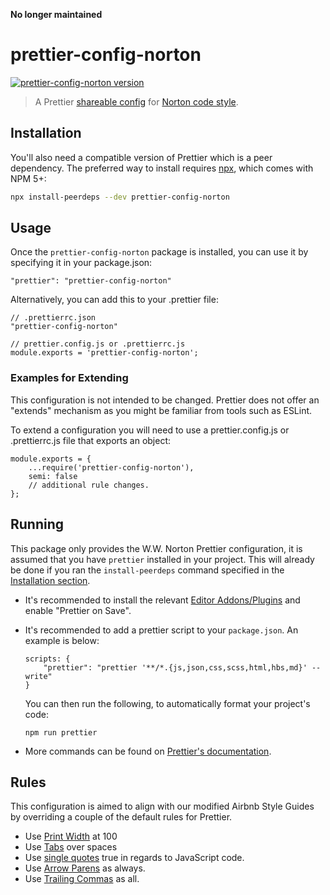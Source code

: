 **No longer maintained**

# prettier-config-norton

[![prettier-config-norton version](https://img.shields.io/npm/v/prettier-config-norton)](https://www.npmjs.com/package/prettier-config-norton)

> A Prettier [shareable config](https://prettier.io/docs/en/configuration.html#sharing-configurations) for [Norton code style](https://gitlab.com/wwnorton/style).

## Installation

You'll also need a compatible version of Prettier which is a peer dependency. The preferred way to install requires [npx](https://github.com/zkat/npx), which comes with NPM 5+:

```sh
npx install-peerdeps --dev prettier-config-norton
```

## Usage

Once the `prettier-config-norton` package is installed, you can use it by specifying it in your package.json:

```
"prettier": "prettier-config-norton"
```

Alternatively, you can add this to your .prettier file:

```
// .prettierrc.json
"prettier-config-norton"
```

```
// prettier.config.js or .prettierrc.js
module.exports = 'prettier-config-norton';
```
### Examples for Extending

This configuration is not intended to be changed. Prettier does not offer an "extends" mechanism as you might be familiar from tools such as ESLint.

To extend a configuration you will need to use a prettier.config.js or .prettierrc.js file that exports an object:

```
module.exports = {
	...require('prettier-config-norton'),
	semi: false
	// additional rule changes.
};
```

## Running

This package only provides the W.W. Norton Prettier configuration, it is assumed that you have `prettier` installed in your project.
This will already be done if you ran the `install-peerdeps` command specified in the [Installation section](#installation).

- It's recommended to install the relevant [Editor Addons/Plugins](https://prettier.io/docs/en/editors.html) and enable "Prettier on Save".

- It's recommended to add a prettier script to your `package.json`. An example is below:

	```
	scripts: {
		"prettier": "prettier '**/*.{js,json,css,scss,html,hbs,md}' --write"
	}
	```
	You can then run the following, to automatically format your project's code:

	```
	npm run prettier
	```
- More commands can be found on [Prettier's documentation](https://prettier.io/docs/en/cli.html).

## Rules

This configuration is aimed to align with our modified Airbnb Style Guides by overriding a couple of the default rules for Prettier.

- Use [Print Width](https://prettier.io/docs/en/options.html#print-width) at 100
- Use [Tabs](https://prettier.io/docs/en/options.html#tabs) over spaces
- Use [single quotes](https://prettier.io/docs/en/options.html#quotes) true in regards to JavaScript code.
- Use [Arrow Parens](https://prettier.io/docs/en/options.html#print-width) as always.
- Use [Trailing Commas](https://prettier.io/docs/en/options.html#trailing-commas) as all.
